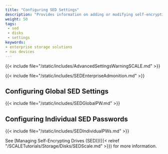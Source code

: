 ```yaml
---
title: "Configuring SED Settings"
description: "Provides information on adding or modifying self-encrypting drive (SED) user and global passwords in TrueNAS."
weight: 50
tags:
 - sed
 - disks
 - settings
keywords:
- enterprise storage solutions
- nas devices
---
```


{{< include file="/static/includes/AdvancedSettingsWarningSCALE.md" >}}

{{< include file="/static/includes/SEDEnterpriseAdmonition.md" >}}

## Configuring Global SED Settings

{{< include file="/static/includes/SEDGlobalPW.md" >}}

## Configuring Individual SED Passwords

{{< include file="/static/includes/SEDIndividualPWs.md" >}}

See [Managing Self-Encrypting Drives (SED)]({{< relref "/SCALETutorials/Storage/Disks/SEDScale.md" >}}) for more information.
